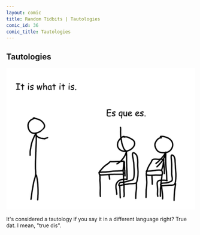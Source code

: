 ```yaml
---
layout: comic
title: Random Tidbits | Tautologies
comic_id: 36
comic_title: Tautologies
---
```


## Tautologies

<img id="img36" src="/assets/images/36.png">

It's considered a tautology if you say it in a different language right? True dat. I mean, "true dis".
